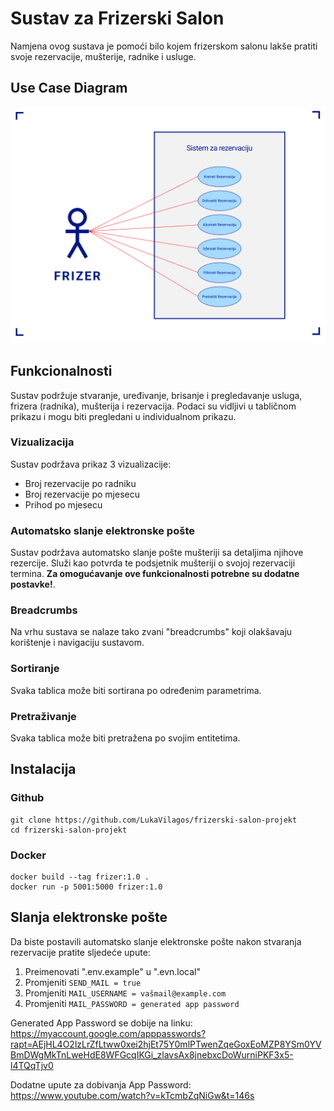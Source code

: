 # Sustav za Frizerski Salon

Namjena ovog sustava je pomoći bilo kojem frizerskom salonu lakše pratiti svoje rezervacije, mušterije, radnike i usluge. 

## Use Case Diagram

<img alt="use case" src="use_case.png"/>

## Funkcionalnosti

Sustav podržuje stvaranje, uređivanje, brisanje i pregledavanje usluga, frizera (radnika), mušterija i rezervacija. 
Podaci su vidljivi u tabličnom prikazu i mogu biti pregledani u individualnom prikazu.

### Vizualizacija

Sustav podržava prikaz 3 vizualizacije:

- Broj rezervacije po radniku
- Broj rezervacije po mjesecu
- Prihod po mjesecu


### Automatsko slanje elektronske pošte

Sustav podržava automatsko slanje pošte mušteriji sa detaljima njihove rezercije.
Služi kao potvrda te podsjetnik mušteriji o svojoj rezervaciji termina. **Za omogućavanje ove funkcionalnosti potrebne su dodatne postavke!**.

### Breadcrumbs

Na vrhu sustava se nalaze tako zvani "breadcrumbs" koji olakšavaju korištenje i navigaciju sustavom.

### Sortiranje

Svaka tablica može biti sortirana po određenim parametrima.

### Pretraživanje

Svaka tablica može biti pretražena po svojim entitetima.


## Instalacija

### Github

```
git clone https://github.com/LukaVilagos/frizerski-salon-projekt
cd frizerski-salon-projekt
```

### Docker
```
docker build --tag frizer:1.0 .
docker run -p 5001:5000 frizer:1.0
```

## Slanja elektronske pošte

Da biste postavili automatsko slanje elektronske pošte nakon stvaranja rezervacije pratite sljedeće upute:

1. Preimenovati ".env.example" u ".evn.local"
2. Promjeniti ``SEND_MAIL = true``
3. Promjeniti ``MAIL_USERNAME = vašmail@example.com``
4. Promjeniti ``MAIL_PASSWORD = generated app password``

Generated App Password se dobije na linku: https://myaccount.google.com/apppasswords?rapt=AEjHL4O2lzLrZfLtww0xei2hjEt75Y0mlPTwenZqeGoxEoMZP8YSm0YVBmDWgMkTnLweHdE8WFGcqIKGi_zlavsAx8jnebxcDoWurniPKF3x5-l4TQqTjv0

Dodatne upute za dobivanja App Password: https://www.youtube.com/watch?v=kTcmbZqNiGw&t=146s